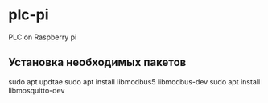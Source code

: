 # plc-pi
PLC on Raspberry pi

## Установка необходимых пакетов

  sudo apt updtae
  sudo apt install libmodbus5 libmodbus-dev
  sudo apt install libmosquitto-dev
